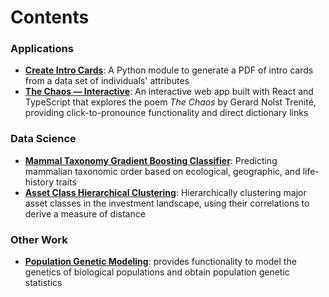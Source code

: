 # Contents

### Applications
- [**Create Intro Cards**](https://github.com/robertfmath/Create-Intro-Cards): A Python module to generate a PDF of intro cards from a data set of individuals' attributes
- [**The Chaos — Interactive**](https://github.com/robertfmath/The-Chaos-Interactive): An interactive web app built with React and TypeScript that explores the poem _The Chaos_ by Gerard Nolst Trenité, providing click-to-pronounce functionality and direct dictionary links

### Data Science
- [**Mammal Taxonomy Gradient Boosting Classifier**](https://github.com/robertfmath/Mammal-Taxonomy-Gradient-Boosting-Classifier): Predicting mammalian taxonomic order based on ecological, geographic, and life-history traits
- [**Asset Class Hierarchical Clustering**](https://github.com/robertfmath/Asset-Class-Hierarchical-Clustering): Hierarchically clustering major asset classes in the investment landscape, using their correlations to derive a measure of distance

### Other Work
- [**Population Genetic Modeling**](https://github.com/robertfmath/Population-Genetic-Modeling): provides functionality to model the genetics of biological populations and obtain population genetic statistics
